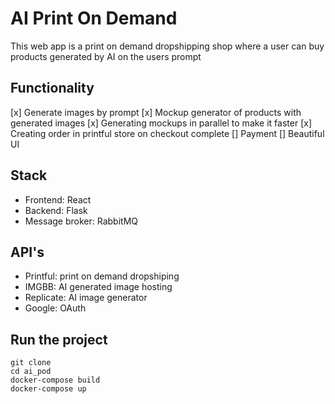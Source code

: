 # AI Print On Demand

This web app is a print on demand dropshipping shop where a user can buy products generated by AI on the users prompt

## Functionality
[x] Generate images by prompt
[x] Mockup generator of products with generated images
[x] Generating mockups in parallel to make it faster
[x] Creating order in printful store on checkout complete
[] Payment
[] Beautiful UI

## Stack

* Frontend: React
* Backend: Flask
* Message broker: RabbitMQ

## API's

* Printful: print on demand dropshiping
* IMGBB: AI generated image hosting
* Replicate: AI image generator
* Google: OAuth

## Run the project

```
git clone
cd ai_pod
docker-compose build
docker-compose up
```